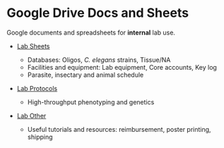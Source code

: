 # Google Drive Docs and Sheets

Google documents and spreadsheets for **internal** lab use.

- [Lab Sheets](<https://drive.google.com/drive/folders/1x6U3__hcuY5SoOeOGb6smwJ8SKDYo8Mb>)
    - Databases: Oligos, *C. elegans* strains, Tissue/NA
    - Facilities and equipment: Lab equipment, Core accounts, Key log
    - Parasite, insectary and animal schedule

- [Lab Protocols](<https://drive.google.com/drive/folders/1NsPzcZk9f1FklRcTja1iDMM96zH7oqz9>)
    - High-throughput phenotyping and genetics

- [Lab Other](<https://drive.google.com/drive/folders/1nIYBPqjBzsc4hwjBfNuaVhXtcT42M21F>)
    - Useful tutorials and resources: reimbursement, poster printing, shipping